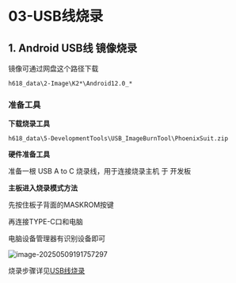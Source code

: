 # 03-USB线烧录

## 1. Android USB线 镜像烧录

镜像可通过网盘这个路径下载

``` 
h618_data\2-Image\K2*\Android12.0_*
```



### 准备工具

**下载烧录工具**

```
h618_data\5-DevelopmentTools\USB_ImageBurnTool\PhoenixSuit.zip
```

**硬件准备工具**

准备一根 USB A to C 烧录线，用于连接烧录主机 于 开发板



**主板进入烧录模式方法**

先按住板子背面的MASKROM按键 

再连接TYPE-C口和电脑

电脑设备管理器有识别设备即可

![image-20250509191757297](http://tanzhtanzh.oss-cn-shenzhen.aliyuncs.com/img/image-20250509191757297.png)

烧录步骤详见[USB线烧录](../../../common/zh/allwinner/USB线烧录.md)
